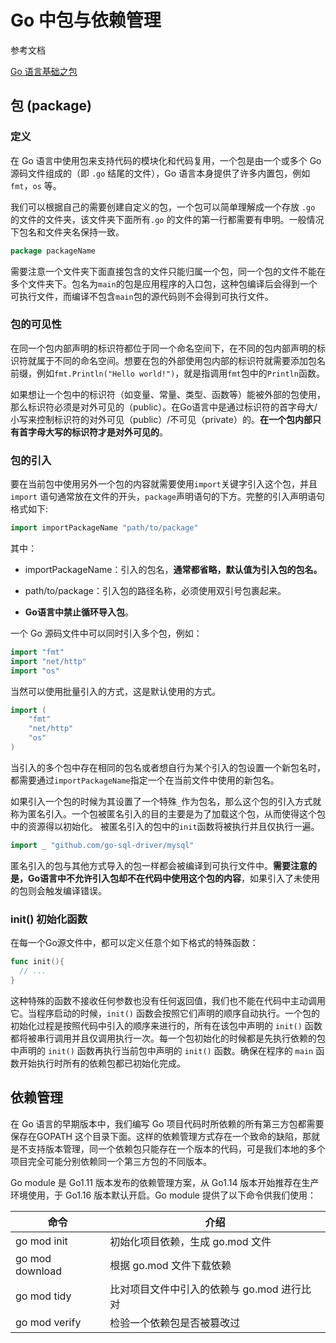 # Go 中包与依赖管理

参考文档

[Go 语言基础之包](https://www.liwenzhou.com/posts/Go/11-package/)



## 包 (package)

### 定义

在 Go 语言中使用包来支持代码的模块化和代码复用，一个包是由一个或多个 Go 源码文件组成的（即 `.go` 结尾的文件），Go 语言本身提供了许多内置包，例如 `fmt`，`os` 等。 



我们可以根据自己的需要创建自定义的包，一个包可以简单理解成一个存放 `.go` 的文件的文件夹，该文件夹下面所有`.go` 的文件的第一行都需要有申明。一般情况下包名和文件夹名保持一致。

```go
package packageName
```

需要注意一个文件夹下面直接包含的文件只能归属一个包，同一个包的文件不能在多个文件夹下。包名为`main`的包是应用程序的入口包，这种包编译后会得到一个可执行文件，而编译不包含`main`包的源代码则不会得到可执行文件。



### 包的可见性

在同一个包内部声明的标识符都位于同一个命名空间下，在不同的包内部声明的标识符就属于不同的命名空间。想要在包的外部使用包内部的标识符就需要添加包名前缀，例如`fmt.Println("Hello world!")`，就是指调用`fmt`包中的`Println`函数。

如果想让一个包中的标识符（如变量、常量、类型、函数等）能被外部的包使用，那么标识符必须是对外可见的（public）。在Go语言中是通过标识符的首字母大/小写来控制标识符的对外可见（public）/不可见（private）的。**在一个包内部只有首字母大写的标识符才是对外可见的**。



### 包的引入

要在当前包中使用另外一个包的内容就需要使用`import`关键字引入这个包，并且 `import` 语句通常放在文件的开头，`package`声明语句的下方。完整的引入声明语句格式如下:

```go
import importPackageName "path/to/package"
```

其中：

- importPackageName：引入的包名，**通常都省略，默认值为引入包的包名。**

- path/to/package：引入包的路径名称，必须使用双引号包裹起来。

- **Go语言中禁止循环导入包**。



一个 Go 源码文件中可以同时引入多个包，例如：

```go
import "fmt"
import "net/http"
import "os"
```

当然可以使用批量引入的方式，这是默认使用的方式。

```go
import (
    "fmt"
    "net/http"
    "os"
)
```

当引入的多个包中存在相同的包名或者想自行为某个引入的包设置一个新包名时，都需要通过`importPackageName`指定一个在当前文件中使用的新包名。



如果引入一个包的时候为其设置了一个特殊`_`作为包名，那么这个包的引入方式就称为匿名引入。一个包被匿名引入的目的主要是为了加载这个包，从而使得这个包中的资源得以初始化。 被匿名引入的包中的`init`函数将被执行并且仅执行一遍。

```go
import _ "github.com/go-sql-driver/mysql"
```

匿名引入的包与其他方式导入的包一样都会被编译到可执行文件中。**需要注意的是，Go语言中不允许引入包却不在代码中使用这个包的内容**，如果引入了未使用的包则会触发编译错误。



### init() 初始化函数

在每一个Go源文件中，都可以定义任意个如下格式的特殊函数：

```go
func init(){
  // ...
}
```

这种特殊的函数不接收任何参数也没有任何返回值，我们也不能在代码中主动调用它。当程序启动的时候，`init()` 函数会按照它们声明的顺序自动执行。一个包的初始化过程是按照代码中引入的顺序来进行的，所有在该包中声明的 `init()` 函数都将被串行调用并且仅调用执行一次。每一个包初始化的时候都是先执行依赖的包中声明的 `init()` 函数再执行当前包中声明的 `init()` 函数。确保在程序的 `main` 函数开始执行时所有的依赖包都已初始化完成。





## 依赖管理

在 Go 语言的早期版本中，我们编写 Go 项目代码时所依赖的所有第三方包都需要保存在GOPATH 这个目录下面。这样的依赖管理方式存在一个致命的缺陷，那就是不支持版本管理，同一个依赖包只能存在一个版本的代码，可是我们本地的多个项目完全可能分别依赖同一个第三方包的不同版本。



Go module 是 Go1.11 版本发布的依赖管理方案，从 Go1.14 版本开始推荐在生产环境使用，于 Go1.16 版本默认开启。Go module 提供了以下命令供我们使用：

| 命令              | 介绍                        |
| --------------- | ------------------------- |
| go mod init     | 初始化项目依赖，生成 go.mod 文件      |
| go mod download | 根据 go.mod 文件下载依赖          |
| go mod tidy     | 比对项目文件中引入的依赖与 go.mod 进行比对 |
| go mod verify   | 检验一个依赖包是否被篡改过             |



